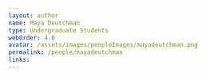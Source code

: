 ```yaml
---
layout: author
name: Maya Deutchman
type: Undergraduate Students
webOrder: 4.0
avatar: /assets/images/peopleImages/mayadeutchman.png
permalink: /people/mayadeutchman
links:
---
```

